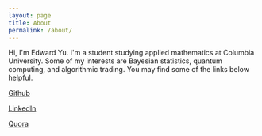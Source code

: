 ```yaml
---
layout: page
title: About
permalink: /about/
---
```

Hi, I'm Edward Yu. I'm a student studying applied mathematics at Columbia University. Some of my interests are Bayesian statistics, quantum computing, and algorithmic trading. You may find some of the links below helpful. 

[Github](https://github.com/edwardyu)

[LinkedIn](https://www.linkedin.com/in/edward-yu-443b6632)

[Quora](https://www.quora.com/profile/Edward-Yu-2)
